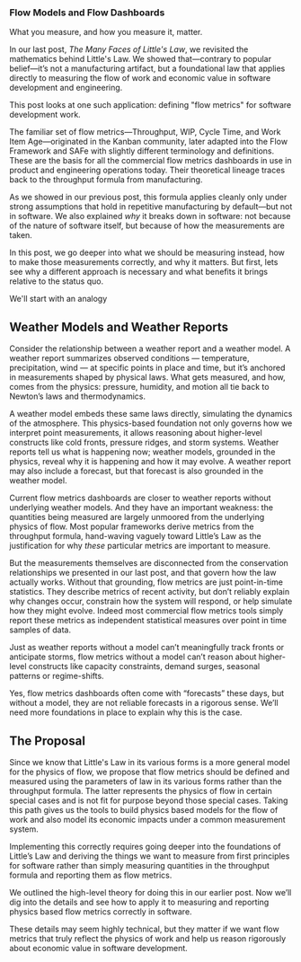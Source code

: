 ### Flow Models and Flow Dashboards

What you measure, and how you measure it, matter.

In our last post, *The Many Faces of Little's Law*, we revisited the mathematics
behind Little's Law. We showed that—contrary to popular belief—it’s not a
manufacturing artifact, but a foundational law that applies directly to
measuring the flow of work and economic value in software development and
engineering.

This post looks at one such application: defining "flow metrics" for software
development work.

The familiar set of flow metrics—Throughput, WIP, Cycle Time, and Work Item
Age—originated in the Kanban community, later adapted into the Flow Framework
and SAFe with slightly different terminology and definitions. These are the
basis for all the commercial flow metrics dashboards in use in product and
engineering operations today. Their theoretical lineage traces back to the
throughput formula from manufacturing.

As we showed in our previous post, this formula applies cleanly only under
strong assumptions that hold in repetitive manufacturing by default—but not in
software. We also explained *why* it breaks down in software: not because of the
nature of software itself, but because of how the measurements are taken.

In this post, we go deeper into what we should be measuring instead, how to make
those measurements correctly, and why it matters. But first, lets see why a
different approach is necessary and what benefits it brings relative to the
status quo.

We'll start with an analogy

## Weather Models and Weather Reports

Consider the relationship between a weather report and a weather model. A
weather report summarizes observed conditions — temperature, precipitation,
wind — at specific points in place and time, but it’s anchored in measurements
shaped by physical laws. What gets measured, and how, comes from the physics:
pressure, humidity, and motion all tie back to Newton’s laws and thermodynamics.

A weather model embeds these same laws directly, simulating the dynamics of the
atmosphere. This physics-based foundation not only governs how we interpret
point measurements, it allows reasoning about higher-level constructs like cold
fronts, pressure ridges, and storm systems. Weather reports tell us what is
happening now; weather models, grounded in the physics, reveal why it is
happening and how it may evolve. A weather report may also include a forecast,
but that forecast is also grounded in the weather model.

Current flow metrics dashboards are closer to weather reports without underlying
weather models. And they have an important weakness: the quantities being
measured are largely unmoored from the underlying physics of flow. Most popular
frameworks derive metrics from the throughput formula, hand-waving vaguely
toward Little’s Law as the justification for why
*these* particular metrics are important to measure.

But the measurements themselves are disconnected from the conservation
relationships we presented in our last post, and that govern how the law
actually works. Without that grounding, flow metrics are just point-in-time
statistics. They describe metrics of recent activity, but don’t reliably explain
why changes occur, constrain how the system will respond, or help simulate how
they might evolve. Indeed most commercial flow metrics tools simply report these
metrics as independent statistical measures over point in time samples of data.

Just as weather reports without a model can’t meaningfully track fronts or
anticipate storms, flow metrics without a model can’t reason about higher-level
constructs like capacity constraints, demand surges, seasonal patterns or
regime-shifts.

Yes, flow metrics dashboards often come with “forecasts” these days, but without
a model, they are not reliable forecasts in a rigorous sense. We’ll need more
foundations in place to explain why this is the case.


## The Proposal 

Since we know that Little's Law in its various forms is a more general model for
the physics of flow, we propose that flow metrics should be defined and measured using the parameters
of law in its various forms rather than the throughput formula. The latter represents the physics
of flow in certain special cases and is not fit for purpose  beyond those special cases. 
Taking this path gives us the tools to build physics based models for the flow of work and also model its
economic impacts under a common measurement system. 

Implementing this correctly requires going deeper into the foundations of Little’s Law
and deriving the things we want to measure from first principles for software
rather than simply measuring quantities in the throughput formula and reporting
them as flow metrics.

We outlined the high-level theory for doing this in our earlier post. Now we’ll
dig into the details and see how to apply it to measuring and reporting physics
based flow metrics correctly in software.

These details may seem highly technical, but they matter if we want flow metrics
that truly reflect the physics of work and help us reason rigorously about economic value
in software development.




